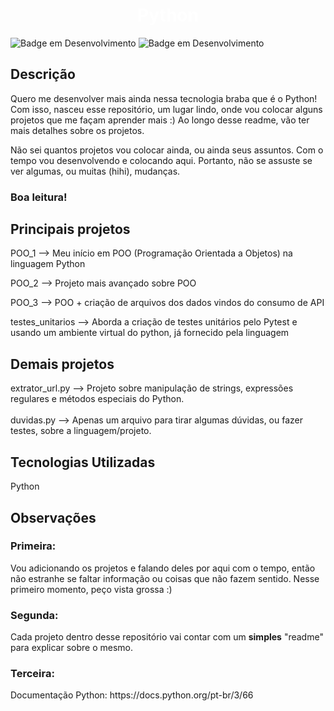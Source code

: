 <h1 align="center"> <b style="color:white"> Python</b> </h1>

![Badge em Desenvolvimento](https://img.shields.io/badge/license-napolifabrizio-green)
![Badge em Desenvolvimento](https://img.shields.io/badge/status-desenvolvimento-yellow)

<section>
<h2><b>Descrição</b></h2>

<p>
Quero me desenvolver mais ainda nessa tecnologia braba que é o Python! Com isso, nasceu esse repositório, um lugar lindo, onde vou colocar alguns projetos que me façam aprender mais :)
Ao longo desse readme, vão ter mais detalhes sobre os projetos.

Não sei quantos projetos vou colocar ainda, ou ainda seus assuntos. Com o tempo vou desenvolvendo e colocando aqui. Portanto, não se assuste se ver algumas, ou muitas (hihi), mudanças.<br>
### Boa leitura!
</p>
</section>
<section>
<h2><b>Principais projetos</b></h2>

<p>
POO_1 --> Meu início em POO (Programação 
Orientada a Objetos) na linguagem Python

POO_2 --> Projeto mais avançado sobre POO 

POO_3 --> POO + criação de arquivos dos dados vindos do consumo de API

testes_unitarios --> Aborda a criação de testes unitários pelo Pytest e usando um ambiente virtual do python, já fornecido pela linguagem
</p>

<h2>Demais projetos</h2>
<p>
extrator_url.py --> Projeto sobre manipulação de strings, expressões regulares e métodos especiais do Python.
<br><br>
duvidas.py --> Apenas um arquivo para tirar algumas dúvidas, ou fazer testes, sobre a linguagem/projeto.
</p>
</section>

<section>
<h2><b>Tecnologias Utilizadas</b></h2>
<p>
Python

</p>
</section>

<section>
<h2><b>Observações</b></h2>
<h3>
Primeira:
</h3>
Vou adicionando os projetos e falando deles por aqui com o tempo, então não estranhe se faltar informação ou coisas que não fazem sentido. Nesse primeiro momento, peço vista grossa :)
<br>
<h3>
Segunda:
</h3>
Cada projeto dentro desse repositório vai contar com um <b>simples</b> "readme" para explicar sobre o mesmo.
<br>
<h3>
Terceira:
</h3>
Documentação Python: https://docs.python.org/pt-br/3/66

